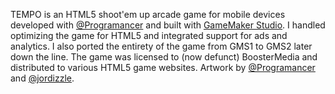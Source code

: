 TEMPO is an HTML5 shoot'em up arcade game for mobile devices developed with [@Programancer](https://twitter.com/Programancer) and built with [GameMaker Studio](https://www.yoyogames.com/en/gamemaker). I handled optimizing the game for HTML5 and integrated support for ads and analytics. I also ported the entirety of the game from GMS1 to GMS2 later down the line. The game was licensed to (now defunct) BoosterMedia and distributed to various HTML5 game websites. Artwork by [@Programancer](https://twitter.com/Programancer) and [@jordizzle](https://twitter.com/jordizzle).
